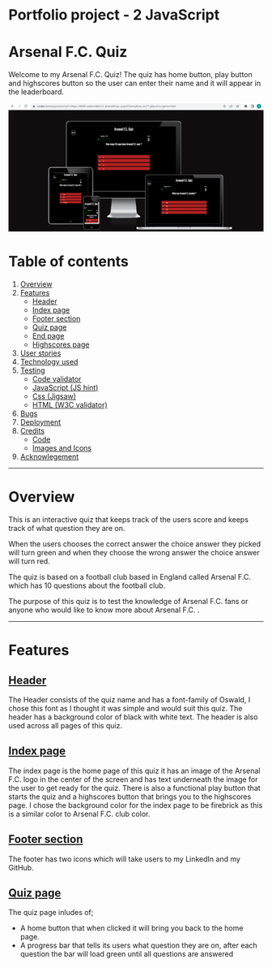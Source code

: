 # Portfolio project - 2 JavaScript

# Arsenal F.C. Quiz

Welcome to my Arsenal F.C. Quiz! The quiz has home button, play button and highscores button so the user can enter their name and it will appear in the leaderboard.

![Website on multiple screen sizes](assets/images/readME-images/am-i-responsive-arsenal.png)

# Table of contents
1. [Overview](#overview)
2. [Features](#features)
    * [Header](#header)
    * [Index page](#index-page)
    * [Footer section](#footer-section)
    * [Quiz page](#quiz-page)
    * [End page](#end-page)
    * [Highscores page](#highscores-page)
3. [User stories](#user-stories)
4. [Technology used](#technology-used)
5. [Testing](#testing)
    * [Code validator](#testing)
    * [JavaScript (JS hint)](#javascript-jshint)
    * [Css (Jigsaw)](#css-jigsaw)
    * [HTML (W3C validator)](#html-validator-w3c)
6. [Bugs](#bugs)
7. [Deployment](#deployment)
8. [Credits](#credits)
    * [Code](#images)
    * [Images and Icons](#images-and-icons)
9. [Acknowlegement](#acknowlegement)

---
# Overview

This is an interactive quiz that keeps track of the users score and keeps track of what question they are on.

When the users chooses the correct answer the choice answer they picked will turn green and when they choose the wrong answer the choice answer will turn red.

The quiz is based on a football club based in England called Arsenal F.C. which has 10 questions about the football club.

The purpose of this quiz is to test the knowledge of Arsenal F.C. fans or anyone who would like to know more about Arsenal F.C. .

---

# Features

## <u>Header</u>
The Header consists of the quiz name and has a font-family of Oswald, I chose this font as I thought it was simple and would suit this quiz. The header has a background color of black with white text. The header is also used across all pages of this quiz.

## <u>Index page</u> 
The index page is the home page of this quiz it has an image of the Arsenal F.C. logo in the center of the screen and has text underneath the image for the user to get ready for the quiz. There is also a functional play button that starts the quiz and a highscores button that brings you to the highscores page. I chose the background color for the index page to be firebrick as this is a similar color to Arsenal F.C. club color.

## <u>Footer section</u>
The footer has two icons which will take users to my LinkedIn and my GitHub.

## <u>Quiz page</u>
The quiz page inludes of;
<ul>
<li>A home button that when clicked it will bring you back to the home page.</li>
<li>A progress bar that tells its users what question they are on, after each question the bar will load green until all questions are answered </li>
</ul>

    

